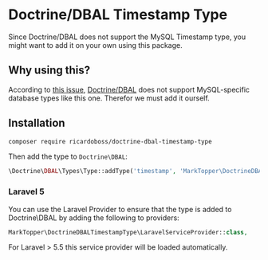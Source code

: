 # Doctrine/DBAL Timestamp Type
Since Doctrine/DBAL does not support the MySQL Timestamp type, you might want to add it on your own using this package.

## Why using this?
According to [this issue](https://github.com/doctrine/dbal/issues/2558), [Doctrine/DBAL](https://github.com/doctrine/dbal) does not support MySQL-specific database types like this one. Therefor we must add it ourself.

## Installation
```bash
composer require ricardoboss/doctrine-dbal-timestamp-type
```

Then add the type to `Doctrine\DBAL`:
```php
\Doctrine\DBAL\Types\Type::addType('timestamp', 'MarkTopper\DoctrineDBALTimestampType\TimestampType');
```

### Laravel 5
You can use the Laravel Provider to ensure that the type is added to Doctrine\DBAL by adding the following to providers:
```php
MarkTopper\DoctrineDBALTimestampType\LaravelServiceProvider::class,
```

For Laravel > 5.5 this service provider will be loaded automatically.

